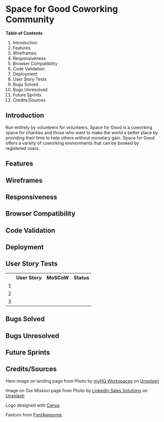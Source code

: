 <h1>Space for Good Coworking Community</h1>

<strong>Table of Contents</strong>
<ol>
<li>Introduction</li>
<li>Features</li>
<li>Wireframes</li>
<li>Responsiveness</li>
<li>Browser Compatibility</li>
<li>Code Validation</li>
<li>Deployment</li>
<li>User Story Tests</li>
<li>Bugs Solved</li>
<li>Bugs Unresolved</li>
<li>Future Sprints</li>
<li>Credits/Sources</li>
</ol>

<h2>Introduction</h2>

Run entirely by volunteers for volunteers, Space for Good is a coworking space for charities and those who want to make the world a better place by providing their time to help others without monetary gain.  Space for Good offers a variety of coworking environments that can be booked by registered users. 

<h2>Features</h2>

<h2>Wireframes</h2>

<h2>Responsiveness</h2>

<h2>Browser Compatibility</h2>

<h2>Code Validation</h2>

<h2>Deployment</h2>

<h2>User Story Tests</h2>
<table>
    <tr>
        <th></th>
        <th>User Story</th>
        <th>MoSCoW</th>
        <th>Status</th>
    </tr>
    <tr>
        <td>1</td>
        <td> </td>
        <td> </td>
        <td> </td>
    </tr>
        <tr>
        <td>2</td>
        <td> </td>
        <td> </td>
        <td> </td>
    </tr>
        <tr>
        <td>3</td>
        <td> </td>
        <td> </td>
        <td> </td>
    </tr>
</table>

<h2>Bugs Solved</h2>

<h2>Bugs Unresolved</h2>

<h2>Future Sprints</h2>

<h2>Credits/Sources</h2>

Hero image on landing page from Photo by <a href="https://unsplash.com/@myhq?utm_content=creditCopyText&utm_medium=referral&utm_source=unsplash">myHQ Workspaces</a> on <a href="https://unsplash.com/photos/brown-wooden-table-with-chairs-VCoh27vHEh0?utm_content=creditCopyText&utm_medium=referral&utm_source=unsplash">Unsplash</a>

Image on Our Mission page from Photo by <a href="https://unsplash.com/@linkedinsalesnavigator?utm_content=creditCopyText&utm_medium=referral&utm_source=unsplash">LinkedIn Sales Solutions</a> on <a href="https://unsplash.com/photos/person-typing-on-macbook-pro-on-brown-wooden-table-during-daytime-photo-0QvTyp0gH3A?utm_content=creditCopyText&utm_medium=referral&utm_source=unsplash">Unsplash</a>
  

Logo designed with <a href="https://www.canva.com/">Canva</a>

Favicon from <a href="https://fontawesome.com/">FontAwesome</a>
  
